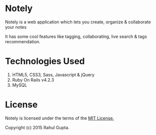 # Notely

Notely is a web application which lets you create, organize & collaborate your notes

It has some cool features like tagging, collaborating, live search & tags recommendation.

# Technologies Used
1. HTML5, CSS3, Sass, Javascript & jQuery
2. Ruby On Rails v4.2.3
3. MySQL

# License
Notely is licensed under the terms of the [MIT License.](http://opensource.org/licenses/MIT)

Copyright (c) 2015 Rahul Gupta.
